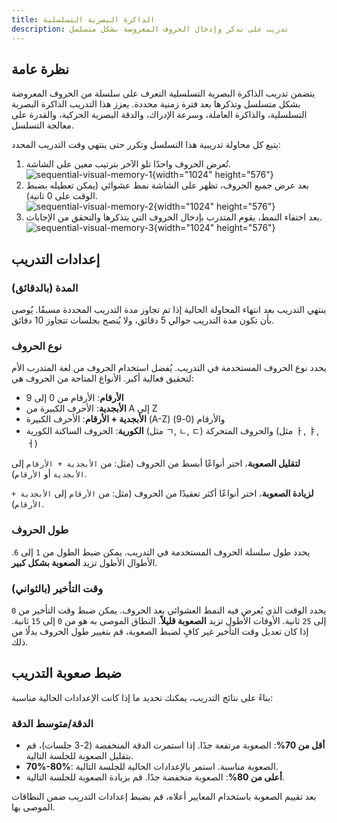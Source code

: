 ```yaml
---
title: الذاكرة البصرية التسلسلية
description: تدريب على تذكر وإدخال الحروف المعروضة بشكل متسلسل
---
```


## نظرة عامة

يتضمن تدريب الذاكرة البصرية التسلسلية التعرف على سلسلة من الحروف المعروضة بشكل متسلسل وتذكرها بعد فترة زمنية محددة. يعزز هذا التدريب الذاكرة البصرية التسلسلية، والذاكرة العاملة، وسرعة الإدراك، والدقة البصرية الحركية، والقدرة على معالجة التسلسل.

يتبع كل محاولة تدريبية هذا التسلسل وتكرر حتى ينتهي وقت التدريب المحدد:

1. تُعرض الحروف واحدًا تلو الآخر بترتيب معين على الشاشة.  
   ![sequential-visual-memory-1](/sequential-visual-memory-1.png){width="1024" height="576"}
2. بعد عرض جميع الحروف، تظهر على الشاشة نمط عشوائي (يمكن تعطيله بضبط الوقت على 0 ثانية).  
   ![sequential-visual-memory-2](/sequential-visual-memory-2.png){width="1024" height="576"}
3. بعد اختفاء النمط، يقوم المتدرب بإدخال الحروف التي يتذكرها والتحقق من الإجابات.  
   ![sequential-visual-memory-3](/sequential-visual-memory-3.png){width="1024" height="576"}

## إعدادات التدريب

### المدة (بالدقائق)

ينتهي التدريب بعد انتهاء المحاولة الحالية إذا تم تجاوز مدة التدريب المحددة مسبقًا. يُوصى بأن تكون مدة التدريب حوالي 5 دقائق، ولا يُنصح بجلسات تتجاوز 10 دقائق.

### نوع الحروف

يحدد نوع الحروف المستخدمة في التدريب. يُفضل استخدام الحروف من لغة المتدرب الأم لتحقيق فعالية أكبر. الأنواع المتاحة من الحروف هي:

- **الأرقام**: الأرقام من 0 إلى 9
- **الأبجدية**: الأحرف الكبيرة من A إلى Z
- **الأبجدية + الأرقام**: الأحرف الكبيرة (A-Z) والأرقام (0-9)
- **الكورية**: الحروف الساكنة الكورية (مثل ㄱ, ㄴ, ㄷ) والحروف المتحركة (مثل ㅏ, ㅑ, ㅓ)

**لتقليل الصعوبة**، اختر أنواعًا أبسط من الحروف (مثل: من `الأبجدية + الأرقام` إلى `الأبجدية` أو `الأرقام`).

**لزيادة الصعوبة**، اختر أنواعًا أكثر تعقيدًا من الحروف (مثل: من `الأرقام` إلى `الأبجدية + الأرقام`).

### طول الحروف

يحدد طول سلسلة الحروف المستخدمة في التدريب. يمكن ضبط الطول من `1` إلى `6`. الأطوال الأطول تزيد **الصعوبة بشكل كبير**.

### وقت التأخير (بالثواني)

يحدد الوقت الذي يُعرض فيه النمط العشوائي بعد الحروف. يمكن ضبط وقت التأخير من `0` إلى `25` ثانية. الأوقات الأطول تزيد **الصعوبة قليلاً**. النطاق الموصى به هو من `0` إلى `15` ثانية. إذا كان تعديل وقت التأخير غير كافٍ لضبط الصعوبة، قم بتغيير طول الحروف بدلًا من ذلك.

## ضبط صعوبة التدريب

بناءً على نتائج التدريب، يمكنك تحديد ما إذا كانت الإعدادات الحالية مناسبة:

### الدقة/متوسط الدقة

- **أقل من 70%**: الصعوبة مرتفعة جدًا. إذا استمرت الدقة المنخفضة (2-3 جلسات)، قم بتقليل الصعوبة للجلسة التالية.
- **70%-80%**: الصعوبة مناسبة. استمر بالإعدادات الحالية للجلسة التالية.
- **أعلى من 80%**: الصعوبة منخفضة جدًا. قم بزيادة الصعوبة للجلسة التالية.

بعد تقييم الصعوبة باستخدام المعايير أعلاه، قم بضبط إعدادات التدريب ضمن النطاقات الموصى بها.
